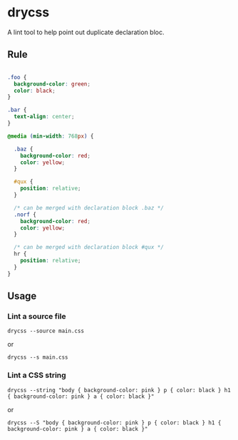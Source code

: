 # drycss

A lint tool to help point out duplicate declaration bloc.

## Rule

```css

.foo {
  background-color: green;
  color: black;
}

.bar {
  text-align: center;
}

@media (min-width: 768px) {

  .baz {
    background-color: red;
    color: yellow;
  }

  #qux {
    position: relative;
  }

  /* can be merged with declaration block .baz */
  .norf {
    background-color: red;
    color: yellow;
  }

  /* can be merged with declaration block #qux */
  hr {
    position: relative;
  }
}
```

## Usage

### Lint a source file

`drycss --source main.css`

or

`drycss --s main.css`

### Lint a CSS string

`drycss --string "body { background-color: pink } p { color: black } h1 { background-color: pink } a { color: black }"`

or

`drycss --S "body { background-color: pink } p { color: black } h1 { background-color: pink } a { color: black }"`